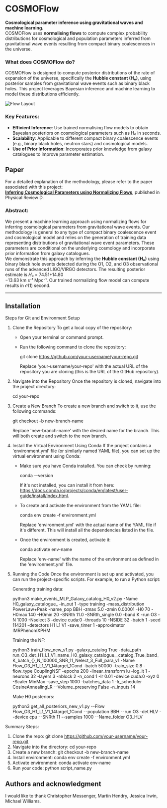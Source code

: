 # COSMOFlow
**Cosmological parameter inference using gravitational waves and machine learning.**  
COSMOFlow uses **normalising flows** to compute complex probability distributions for cosmological and population parameters inferred from gravitational wave events resulting from compact binary coalescences in the universe. 

### What does COSMOFlow do?
COSMOFlow is designed to compute posterior distributions of the rate of expansion of the universe, specifically the **Hubble constant (H₀)**, using posterior samples from gravitational wave events such as binary black holes. This project leverages Bayesian inference and machine learning to model these distributions efficiently.

![Flow Layout](COSMOFlow/Flow_layout.png)

### Key Features:
- **Efficient Inference**: Use trained normalising flow models to obtain Bayesian posteriors on cosmological parameters such as H₀ in seconds.
- **Scalability**: Applicable to different compact binary coalescence events (e.g., binary black holes, neutron stars) and cosmological models.
- **Use of Prior Information**: Incorporates prior knowledge from galaxy catalogues to improve parameter estimation.

## Paper
For a detailed explanation of the methodology, please refer to the paper associated with this project:  
[**Inferring Cosmological Parameters using Normalizing Flows**](https://journals.aps.org/prd/abstract/10.1103/PhysRevD.109.123547), published in Physical Review D.

### Abstract:
We present a machine learning approach using normalizing flows for inferring cosmological parameters from gravitational wave events. Our methodology is general to any type of compact binary coalescence event and cosmological model and relies on the generation of training data representing distributions of gravitational wave event parameters. These parameters are conditional on the underlying cosmology and incorporate prior information from galaxy catalogues.  
We demonstrate this approach by inferring the **Hubble constant (H₀)** using binary black hole events detected during the O1, O2, and O3 observational runs of the advanced LIGO/VIRGO detectors. The resulting posterior estimate is 𝐻₀ = 74.51⁢+14.80  
−13.63 km s⁻¹ Mpc⁻¹. Our trained normalizing flow model can compute results in 𝒪(1) second.

---
## Installation

Steps for Git and Environment Setup

1. Clone the Repository
   To get a local copy of the repository:
   - Open your terminal or command prompt.
   - Run the following command to clone the repository:
   
     git clone https://github.com/your-username/your-repo.git

     Replace 'your-username/your-repo' with the actual URL of the repository you are cloning (this is the URL of the GitHub repository).

2. Navigate into the Repository
   Once the repository is cloned, navigate into the project directory:

     cd your-repo

3. Create a New Branch
   To create a new branch and switch to it, use the following commands:

     git checkout -b new-branch-name

     Replace 'new-branch-name' with the desired name for the branch. This will both create and switch to the new branch.

4. Install the Virtual Environment Using Conda
   If the project contains a 'environment.yml' file (or similarly named YAML file), you can set up the virtual environment using Conda:
   
   - Make sure you have Conda installed. You can check by running:

     conda --version

     If it's not installed, you can install it from here: https://docs.conda.io/projects/conda/en/latest/user-guide/install/index.html.

   - To create and activate the environment from the YAML file:

     conda env create -f environment.yml

     Replace 'environment.yml' with the actual name of the YAML file if it's different. This will install all the dependencies listed in the file.

   - Once the environment is created, activate it:

     conda activate env-name

     Replace 'env-name' with the name of the environment as defined in the 'environment.yml' file.

6. Running the Code
   Once the environment is set up and activated, you can run the project-specific scripts. For example, to run a Python script:


   Generating training data:

     python3 make_events_MLP_Galaxy_catalog_H0_v2.py -Name H0_galaxy_catalogue_ -in_out 1 -type training -mass_distribution PowerLaw+Peak -name_pop BBH -zmax 5.0 -zmin 0.00001 -H0 70 -H0max 140 -H0min 20 -SNRth 11.0 -SNRth_single 0.0 -band K -run O3 -N 1000 -Nselect 3 -device cuda:0  -threads 10 -NSIDE 32 -batch 1 -seed 114201 -detectors H1 L1 V1 -save_timer 1 -approximator IMRPhenomXPHM

   
   Training the NF:

      python3 train_flow_new_v1.py -galaxy_catalog True -data_path run_O3_det_H1_L1_V1_name_H0_galaxy_catalogue__catalog_True_band_K_batch_{}_N_100000_SNR_11_Nelect_3_Full_para_v1 -Name Flow_O3_H1_L1_V1_14target_1Cond -batch 50000 -train_size 0.8 -flow_type CouplingNSF -epochs 200 -linear_transform lu -log_it 1  -neurons 32 -layers 3 -nblock 2 -n_cond 1 -lr 0.01 -device cuda:0 -xyz 0 -Scaler MinMax -save_step 1000 -batches_data 1 -lr_scheduler CosineAnnealingLR --Volume_preserving False -n_inputs 14

   
   Make H0 posteriors:

     python3 get_all_posteriors_new_v1.py --Flow Flow_O3_H1_L1_V1_14target_1Cond --population BBH --run O3 -det HLV --device cpu --SNRth 11 --samples 1000 --Name_folder O3_HLV

Summary Steps:
1. Clone the repo: git clone https://github.com/your-username/your-repo.git
2. Navigate into the directory: cd your-repo
3. Create a new branch: git checkout -b new-branch-name
4. Install environment: conda env create -f environment.yml
5. Activate environment: conda activate env-name
6. Run your code: python script_name.py


## Authors and acknowledgment
I would like to thank Christopher Messenger, Martin Hendry, Jessica Irwin, Michael Williams.


